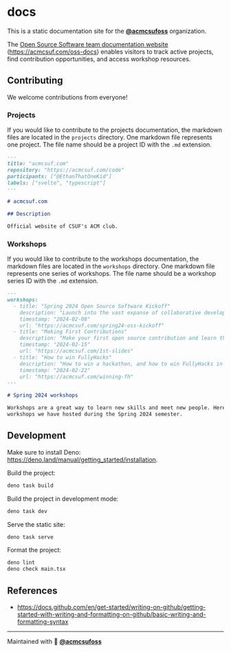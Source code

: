 # docs

This is a static documentation site for the
[**@acmcsufoss**](https://github.com/acmcsufoss) organization.

The
[Open Source Software team documentation website](https://acmcsufoss.github.io/docs)
(<https://acmcsuf.com/oss-docs>) enables visitors to track active projects, find
contribution opportunities, and access workshop resources.

## Contributing

We welcome contributions from everyone!

### Projects

If you would like to contribute to the projects documentation, the markdown
files are located in the `projects` directory. One markdown file represents one
project. The file name should be a project ID with the `.md` extension.

```md
---
title: "acmcsuf.com"
repository: "https://acmcsuf.com/code"
participants: ["@EthanThatOneKid"]
labels: ["svelte", "typescript"]
---

# acmcsuf.com

## Description

Official website of CSUF's ACM club.
```

### Workshops

If you would like to contribute to the workshops documentation, the markdown
files are located in the `workshops` directory. One markdown file represents one
series of workshops. The file name should be a workshop series ID with the `.md`
extension.

```md
---
workshops:
  - title: "Spring 2024 Open Source Software Kickoff"
    description: "Launch into the vast expanse of collaborative development, exploring new frontiers and innovating together!"
    timestamp: "2024-02-08"
    url: "https://acmcsuf.com/spring24-oss-kickoff"
  - title: "Making First Contributions"
    description: "Make your first open source contribution and learn the basics of Git and GitHub."
    timestamp: "2024-02-15"
    url: "https://acmcsuf.com/1st-slides"
  - title: "How to win FullyHacks"
    description: "How to win a hackathon, and how to win FullyHacks in particular."
    timestamp: "2024-02-22"
    url: "https://acmcsuf.com/winning-fh"
---

# Spring 2024 workshops

Workshops are a great way to learn new skills and meet new people. Here are the
workshops we have hosted during the Spring 2024 semester.
```

## Development

Make sure to install Deno:
<https://deno.land/manual/getting_started/installation>.

Build the project:

```sh
deno task build
```

Build the project in development mode:

```sh
deno task dev
```

Serve the static site:

```sh
deno task serve
```

Format the project:

```sh
deno lint
deno check main.tsx
```

## References

- <https://docs.github.com/en/get-started/writing-on-github/getting-started-with-writing-and-formatting-on-github/basic-writing-and-formatting-syntax>

---

Maintained with 💚 [**@acmcsufoss**](https://github.com/acmcsufoss)
